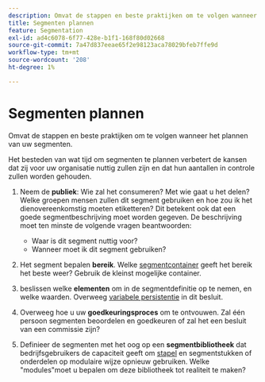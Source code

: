 ```yaml
---
description: Omvat de stappen en beste praktijken om te volgen wanneer het plannen van uw segmenten.
title: Segmenten plannen
feature: Segmentation
exl-id: ad4c6078-6f77-428e-b1f1-168f80d02668
source-git-commit: 7a47d837eeae65f2e98123aca78029bfeb7ffe9d
workflow-type: tm+mt
source-wordcount: '208'
ht-degree: 1%

---
```


# Segmenten plannen

Omvat de stappen en beste praktijken om te volgen wanneer het plannen van uw segmenten.

Het besteden van wat tijd om segmenten te plannen verbetert de kansen dat zij voor uw organisatie nuttig zullen zijn en dat hun aantallen in controle zullen worden gehouden.

1. Neem de **publiek**: Wie zal het consumeren? Met wie gaat u het delen? Welke groepen mensen zullen dit segment gebruiken en hoe zou ik het dienovereenkomstig moeten etiketteren? Dit betekent ook dat een goede segmentbeschrijving moet worden gegeven. De beschrijving moet ten minste de volgende vragen beantwoorden:

   * Waar is dit segment nuttig voor?
   * Wanneer moet ik dit segment gebruiken?

1. Het segment bepalen **bereik**. Welke [segmentcontainer](/help/components/segmentation/seg-overview.md) geeft het bereik het beste weer? Gebruik de kleinst mogelijke container.

1. beslissen welke **elementen** om in de segmentdefinitie op te nemen, en welke waarden. Overweeg [variabele persistentie](/help/components/segmentation/seg-overview.md) in dit besluit.

1. Overweeg hoe u uw **goedkeuringsproces** om te ontvouwen. Zal één persoon segmenten beoordelen en goedkeuren of zal het een besluit van een commissie zijn?
1. Definieer de segmenten met het oog op een **segmentbibliotheek** dat bedrijfsgebruikers de capaciteit geeft om [stapel](/help/components/segmentation/segmentation-workflow/seg-build.md) en segmentstukken of onderdelen op modulaire wijze opnieuw gebruiken. Welke &quot;modules&quot;moet u bepalen om deze bibliotheek tot realiteit te maken?
